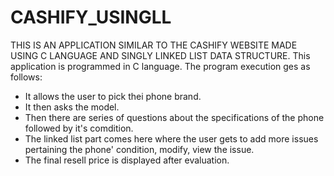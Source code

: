 # CASHIFY_USINGLL
THIS IS AN APPLICATION SIMILAR TO THE CASHIFY WEBSITE MADE USING C LANGUAGE AND SINGLY LINKED LIST DATA STRUCTURE.
This application is programmed in C language.
The program execution ges as follows:
- It allows the user to pick thei phone brand.
- It then asks the model.
- Then there are series of questions about the specifications of the phone followed by it's comdition.
- The linked list part comes here where the user gets to add more issues pertaining the phone' condition, modify, view the issue.
- The final resell price is displayed after evaluation.
